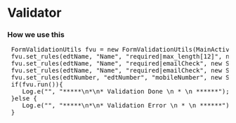 # Validator

<h3>How we use this</h3>

<pre>
 FormValidationUtils fvu = new FormValidationUtils(MainActivity.this);
 fvu.set_rules(edtName, "Name", "required|max_length[12]", new String[]{"your field is required"}, "toast");
 fvu.set_rules(edtName, "Name", "required|emailCheck", new String[]{"your field is required"}, "toast");
 fvu.set_rules(edtName, "Name", "required|emailCheck", new String[]{"your field 1234156 is required"}, "seterror");
 fvu.set_rules(edtNumber, "edtNumber", "mobileNumber", new String[]{"your field  sdfs  is required"}, "seterror");
 if(fvu.run()){
    Log.e("", "*****\n*\n* Validation Done \n * \n ******");
 }else {
    Log.e("", "*****\n*\n* Validation Error \n * \n ******");
 }
</pre>
